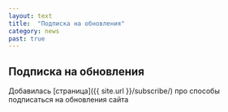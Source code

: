 ```yaml
---
layout: text
title:  "Подписка на обновления"
category: news
past: true
---
```


## Подписка на обновления

Добавилась [страница]({{ site.url }}/subscribe/) про способы подписаться на обновления сайта
